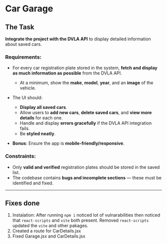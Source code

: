 # Car Garage


## The Task

**Integrate the project with the DVLA API** to display detailed information about saved cars.

### Requirements:

- For every car registration plate stored in the system, **fetch and display as much information as possible** from the DVLA API.
    - At a minimum, show the **make**, **model**, **year**, and an **image** of the vehicle.
  
- The UI should:
    - **Display all saved cars**.
    - Allow users to **add new cars**, **delete saved cars**, and **view more details** for each one.
    - Handle and display **errors gracefully** if the DVLA API integration fails.
    - Be **styled neatly**.
  
- **Bonus**: Ensure the app is **mobile-friendly/responsive**.

### Constraints:
- Only **valid and verified** registration plates should be stored in the saved list.
- The codebase contains **bugs and incomplete sections** — these must be identified and fixed.


---

## Fixes done

1. Instalation: After running `npm i` noticed lot of vulnarabilities then noticed that `react-scripts` and `vite` both present. Removed `react-scripts` updated the `vite` and other pakages.
2. Created a route for CarDetails.jsx
3. Fixed Garage.jsx and CarDetails.jsx
